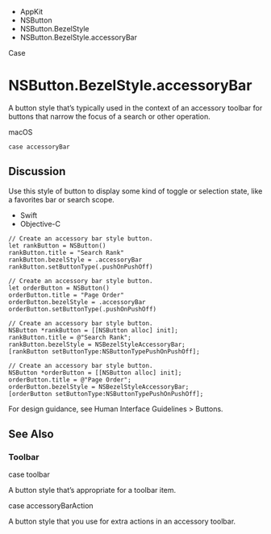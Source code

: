 

- AppKit
- NSButton
- NSButton.BezelStyle
-  NSButton.BezelStyle.accessoryBar 

Case

# NSButton.BezelStyle.accessoryBar

A button style that’s typically used in the context of an accessory toolbar for buttons that narrow the focus of a search or other operation.

macOS

``` source
case accessoryBar
```

## Discussion

Use this style of button to display some kind of toggle or selection state, like a favorites bar or search scope.

- Swift
- Objective-C

```
// Create an accessory bar style button.
let rankButton = NSButton()
rankButton.title = "Search Rank"
rankButton.bezelStyle = .accessoryBar
rankButton.setButtonType(.pushOnPushOff)

// Create an accessory bar style button.
let orderButton = NSButton()
orderButton.title = "Page Order"
orderButton.bezelStyle = .accessoryBar
orderButton.setButtonType(.pushOnPushOff)
```

```
// Create an accessory bar style button.
NSButton *rankButton = [[NSButton alloc] init];
rankButton.title = @"Search Rank";
rankButton.bezelStyle = NSBezelStyleAccessoryBar;
[rankButton setButtonType:NSButtonTypePushOnPushOff];

// Create an accessory bar style button.
NSButton *orderButton = [[NSButton alloc] init];
orderButton.title = @"Page Order";
orderButton.bezelStyle = NSBezelStyleAccessoryBar;
[orderButton setButtonType:NSButtonTypePushOnPushOff];
```

For design guidance, see Human Interface Guidelines > Buttons.

## See Also

### Toolbar

case toolbar

A button style that’s appropriate for a toolbar item.

case accessoryBarAction

A button style that you use for extra actions in an accessory toolbar.

